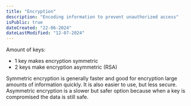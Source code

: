 ```yaml
---
title: "Encryption"
description: "Encoding information to prevent unauthorized access"
isPublic: true
dateCreated: "22-06-2024"
dateLastModified: "12-07-2024"
---
```


Amount of keys:

* 1 key makes encryption symmetric
* 2 keys make encryption asymmetric (RSA)

Symmetric encryption is generally faster and good for encryption large amounts
of information quickly. It is also easier to use, but less secure. Asymmetric
encryption is a slower but safer option because when a key is compromised the
data is still safe.
